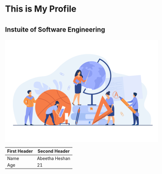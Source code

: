 # This is My Profile <h1>
## Instuite of Software Engineering<h3>
![MY Profile 3](asserts/13261.jpg)

  First Header   |  Second Header
-----------------| ---------------
     Name        | Abeetha Heshan
     Age         | 21